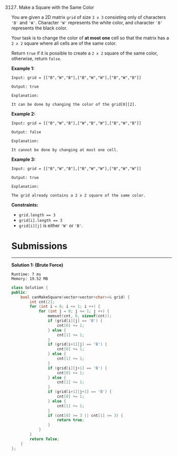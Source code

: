 3127. Make a Square with the Same Color

You are given a 2D matrix `grid` of size `3 x 3` consisting only of characters `'B'` and `'W'`. Character `'W'` represents the white color, and character `'B'` represents the black color.

Your task is to change the color of **at most one** cell so that the matrix has a `2 x 2` square where all cells are of the same color.

Return `true` if it is possible to create a `2 x 2` square of the same color, otherwise, return `false`.

 

**Example 1:**

 
 
 
 
 
 
 
 
``` 
Input: grid = [["B","W","B"],["B","W","W"],["B","W","B"]]

Output: true

Explanation:

It can be done by changing the color of the grid[0][2].
```

**Example 2:**

 
 
 
 
 
 
 
 
``` 
Input: grid = [["B","W","B"],["W","B","W"],["B","W","B"]]

Output: false

Explanation:

It cannot be done by changing at most one cell.
```

**Example 3:**

 
 
 
 
 
 
 
 
``` 
Input: grid = [["B","W","B"],["B","W","W"],["B","W","W"]]

Output: true

Explanation:

The grid already contains a 2 x 2 square of the same color.
```
 

**Constraints:**

* `grid.length == 3`
* `grid[i].length == 3`
* `grid[i][j]` is either `'W'` or `'B'`.

# Submissions
---
**Solution 1: (Brute Force)**
```
Runtime: 7 ms
Memory: 19.52 MB
```
```c++
class Solution {
public:
    bool canMakeSquare(vector<vector<char>>& grid) {
        int cnt[2];
        for (int i = 0; i <= 1; i ++) {
            for (int j = 0; j <= 1; j ++) {
                memset(cnt, 0, sizeof(cnt));
                if (grid[i][j] == 'B') {
                    cnt[0] += 1;
                } else {
                    cnt[1] += 1;
                }
                if (grid[i+1][j] == 'B') {
                    cnt[0] += 1;
                } else {
                    cnt[1] += 1;
                }
                if (grid[i][j+1] == 'B') {
                    cnt[0] += 1;
                } else {
                    cnt[1] += 1;
                }
                if (grid[i+1][j+1] == 'B') {
                    cnt[0] += 1;
                } else {
                    cnt[1] += 1;
                }
                if (cnt[0] >= 3 || cnt[1] >= 3) {
                    return true;
                }
            }
        }
        return false;
    }
};
```
